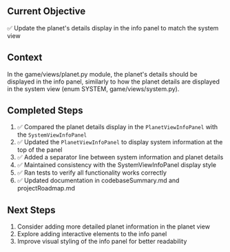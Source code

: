 ## Current Objective
✅ Update the planet's details display in the info panel to match the system view

## Context
In the game/views/planet.py module, the planet's details should be displayed in the info panel, similarly to how the planet details are displayed in the system view (enum SYSTEM, game/views/system.py).

## Completed Steps
1. ✅ Compared the planet details display in the `PlanetViewInfoPanel` with the `SystemViewInfoPanel`
2. ✅ Updated the `PlanetViewInfoPanel` to display system information at the top of the panel
3. ✅ Added a separator line between system information and planet details
4. ✅ Maintained consistency with the SystemViewInfoPanel display style
5. ✅ Ran tests to verify all functionality works correctly
6. ✅ Updated documentation in codebaseSummary.md and projectRoadmap.md

## Next Steps
1. Consider adding more detailed planet information in the planet view
2. Explore adding interactive elements to the info panel
3. Improve visual styling of the info panel for better readability
